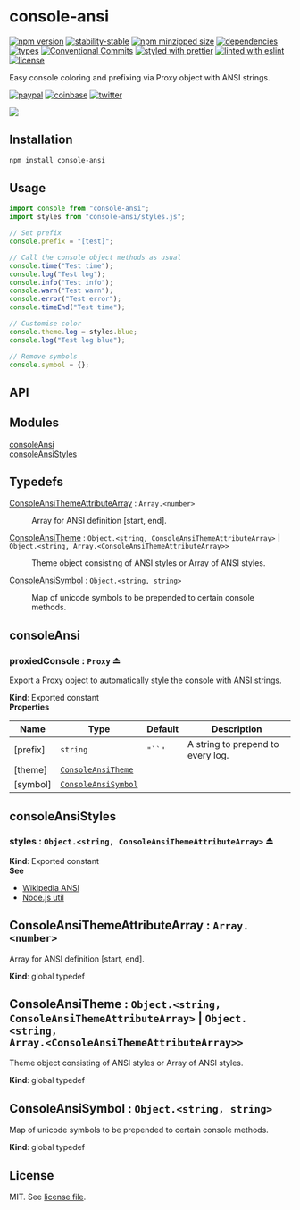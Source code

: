 # console-ansi

[![npm version](https://img.shields.io/npm/v/console-ansi)](https://www.npmjs.com/package/console-ansi)
[![stability-stable](https://img.shields.io/badge/stability-stable-green.svg)](https://www.npmjs.com/package/console-ansi)
[![npm minzipped size](https://img.shields.io/bundlephobia/minzip/console-ansi)](https://www.npmjs.com/package/console-ansi)
[![dependencies](https://img.shields.io/david/dmnsgn/console-ansi)](https://github.com/dmnsgn/console-ansi/blob/master/package.json)
[![types](https://img.shields.io/npm/types/console-ansi)](https://github.com/microsoft/TypeScript)
[![Conventional Commits](https://img.shields.io/badge/Conventional%20Commits-1.0.0-fa6673.svg)](https://conventionalcommits.org)
[![styled with prettier](https://img.shields.io/badge/styled_with-Prettier-f8bc45.svg?logo=prettier)](https://github.com/prettier/prettier)
[![linted with eslint](https://img.shields.io/badge/linted_with-ES_Lint-4B32C3.svg?logo=eslint)](https://github.com/eslint/eslint)
[![license](https://img.shields.io/github/license/dmnsgn/console-ansi)](https://github.com/dmnsgn/console-ansi/blob/master/LICENSE)

Easy console coloring and prefixing via Proxy object with ANSI strings.

[![paypal](https://img.shields.io/badge/donate-paypal-informational?logo=paypal)](https://paypal.me/dmnsgn)
[![coinbase](https://img.shields.io/badge/donate-coinbase-informational?logo=coinbase)](https://commerce.coinbase.com/checkout/56cbdf28-e323-48d8-9c98-7019e72c97f3)
[![twitter](https://img.shields.io/twitter/follow/dmnsgn?style=social)](https://twitter.com/dmnsgn)

![](https://raw.githubusercontent.com/gitHubUsername/packageName/master/screenshot.jpg)

## Installation

```bash
npm install console-ansi
```

## Usage

```js
import console from "console-ansi";
import styles from "console-ansi/styles.js";

// Set prefix
console.prefix = "[test]";

// Call the console object methods as usual
console.time("Test time");
console.log("Test log");
console.info("Test info");
console.warn("Test warn");
console.error("Test error");
console.timeEnd("Test time");

// Customise color
console.theme.log = styles.blue;
console.log("Test log blue");

// Remove symbols
console.symbol = {};
```

## API

<!-- api-start -->

## Modules

<dl>
<dt><a href="#module_consoleAnsi">consoleAnsi</a></dt>
<dd></dd>
<dt><a href="#module_consoleAnsiStyles">consoleAnsiStyles</a></dt>
<dd></dd>
</dl>

## Typedefs

<dl>
<dt><a href="#ConsoleAnsiThemeAttributeArray">ConsoleAnsiThemeAttributeArray</a> : <code>Array.&lt;number&gt;</code></dt>
<dd><p>Array for ANSI definition [start, end].</p>
</dd>
<dt><a href="#ConsoleAnsiTheme">ConsoleAnsiTheme</a> : <code>Object.&lt;string, ConsoleAnsiThemeAttributeArray&gt;</code> | <code>Object.&lt;string, Array.&lt;ConsoleAnsiThemeAttributeArray&gt;&gt;</code></dt>
<dd><p>Theme object consisting of ANSI styles or Array of ANSI styles.</p>
</dd>
<dt><a href="#ConsoleAnsiSymbol">ConsoleAnsiSymbol</a> : <code>Object.&lt;string, string&gt;</code></dt>
<dd><p>Map of unicode symbols to be prepended to certain console methods.</p>
</dd>
</dl>

<a name="module_consoleAnsi"></a>

## consoleAnsi

<a name="exp_module_consoleAnsi--proxiedConsole"></a>

### proxiedConsole : <code>Proxy</code> ⏏

Export a Proxy object to automatically style the console with ANSI strings.

**Kind**: Exported constant  
**Properties**

| Name     | Type                                                 | Default                               | Description                       |
| -------- | ---------------------------------------------------- | ------------------------------------- | --------------------------------- |
| [prefix] | <code>string</code>                                  | <code>&quot;&#x60;&#x60;&quot;</code> | A string to prepend to every log. |
| [theme]  | [<code>ConsoleAnsiTheme</code>](#ConsoleAnsiTheme)   |                                       |                                   |
| [symbol] | [<code>ConsoleAnsiSymbol</code>](#ConsoleAnsiSymbol) |                                       |                                   |

<a name="module_consoleAnsiStyles"></a>

## consoleAnsiStyles

<a name="exp_module_consoleAnsiStyles--styles"></a>

### styles : <code>Object.&lt;string, ConsoleAnsiThemeAttributeArray&gt;</code> ⏏

**Kind**: Exported constant  
**See**

- [Wikipedia ANSI](<https://en.wikipedia.org/wiki/ANSI_escape_code#SGR_(Select_Graphic_Rendition)_parameters>)
- [Node.js util](https://nodejs.org/api/util.html#util_customizing_util_inspect_colors)

<a name="ConsoleAnsiThemeAttributeArray"></a>

## ConsoleAnsiThemeAttributeArray : <code>Array.&lt;number&gt;</code>

Array for ANSI definition [start, end].

**Kind**: global typedef  
<a name="ConsoleAnsiTheme"></a>

## ConsoleAnsiTheme : <code>Object.&lt;string, ConsoleAnsiThemeAttributeArray&gt;</code> \| <code>Object.&lt;string, Array.&lt;ConsoleAnsiThemeAttributeArray&gt;&gt;</code>

Theme object consisting of ANSI styles or Array of ANSI styles.

**Kind**: global typedef  
<a name="ConsoleAnsiSymbol"></a>

## ConsoleAnsiSymbol : <code>Object.&lt;string, string&gt;</code>

Map of unicode symbols to be prepended to certain console methods.

**Kind**: global typedef

<!-- api-end -->

## License

MIT. See [license file](https://github.com/dmnsgn/console-ansi/blob/master/LICENSE.md).
